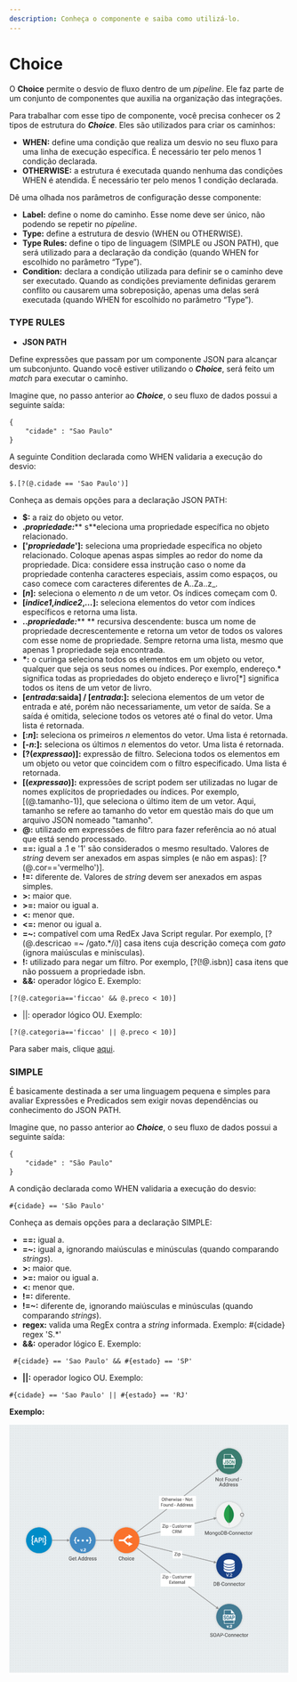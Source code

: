 ```yaml
---
description: Conheça o componente e saiba como utilizá-lo.
---
```


# Choice

O **Choice** permite o desvio de fluxo dentro de um _pipeline_. Ele faz parte de um conjunto de componentes que auxilia na organização das integrações.   &#x20;

Para trabalhar com esse tipo de componente, você precisa conhecer os 2 tipos de estrutura do _**Choice**_. Eles são utilizados para criar os caminhos:&#x20;

* **WHEN:** define uma condição que realiza um desvio no seu fluxo para uma linha de execução específica. É necessário ter pelo menos 1 condição declarada.&#x20;
* **OTHERWISE:** a estrutura é executada quando nenhuma das condições WHEN é atendida. É necessário ter pelo menos 1 condição declarada.&#x20;



Dê uma olhada nos parâmetros de configuração desse componente:

* **Label:** define o nome do caminho. Esse nome deve ser único, não podendo se repetir no _pipeline_.
* **Type:** define a estrutura de desvio (WHEN ou OTHERWISE).
* **Type Rules:** define o tipo de linguagem (SIMPLE ou JSON PATH), que será utilizado para a declaração da condição (quando WHEN for escolhido no parâmetro “Type”).
* **Condition:** declara a condição utilizada para definir se o caminho deve ser executado. Quando as condições previamente definidas gerarem conflito ou causarem uma sobreposição, apenas uma delas será executada (quando WHEN for escolhido no parâmetro “Type”).

&#x20;

### TYPE RULES <a href="#type-rules" id="type-rules"></a>

* **JSON PATH**

Define expressões que passam por um componente JSON para alcançar um subconjunto. Quando você estiver utilizando o _**Choice**_, será feito um _match_ para executar o caminho.\
&#x20;

Imagine que, no passo anterior ao _**Choice**_, o seu fluxo de dados possui a seguinte saída:

```
{
    "cidade" : "Sao Paulo"
}
```

&#x20;        &#x20;

A seguinte Condition declarada como WHEN validaria a execução do desvio:

```
$.[?(@.cidade == 'Sao Paulo')]
```

&#x20;            &#x20;

Conheça as demais opções para a declaração JSON PATH:

* **$:** a raiz do objeto ou vetor.
* **.**_**propriedade:**_** s**eleciona uma propriedade específica no objeto relacionado.
* **\['**_**propriedade**_**']:** seleciona uma propriedade específica no objeto relacionado. Coloque apenas aspas simples ao redor do nome da propriedade. Dica: considere essa instrução caso o nome da propriedade contenha caracteres especiais, assim como espaços, ou caso comece com caracteres diferentes de A..Za..z\_.
* **\[**_**n**_**]:** seleciona o elemento _n_ de um vetor. Os índices começam com 0.
* **\[**_**indice1**_**,**_**indice2**_**,**_**…**_**]:** seleciona elementos do vetor com índices específicos e retorna uma lista.
* **..**_**propriedade:**_** ** recursiva descendente: busca um nome de propriedade decrescentemente e retorna um vetor de todos os valores com esse nome de propriedade. Sempre retorna uma lista, mesmo que apenas 1 propriedade seja encontrada.
* **\*:** o curinga seleciona todos os elementos em um objeto ou vetor, qualquer que seja os seus nomes ou índices. Por exemplo, endereço.\* significa todas as propriedades do objeto endereço e livro\[\*] significa todos os itens de um vetor de livro.
* **\[**_**entrada**_**:saida] / \[**_**entrada**_**:]:** seleciona elementos de um vetor de entrada e até, porém não necessariamente, um vetor de saída. Se a saída é omitida, selecione todos os vetores até o final do vetor. Uma lista é retornada.
* **\[:**_**n**_**]:** seleciona os primeiros _n_ elementos do vetor. Uma lista é retornada.
* **\[**_**-n**_**:]:** seleciona os últimos _n_ elementos do vetor. Uma lista é retornada.
* **\[?(**_**expressao**_**)]:** expressão de filtro. Seleciona todos os elementos em um objeto ou vetor que coincidem com o filtro especificado. Uma lista é retornada.
* **\[(**_**expressao**_**)]:** expressões de script podem ser utilizadas no lugar de nomes explícitos de propriedades ou índices. Por exemplo, \[(@.tamanho-1)], que seleciona o último item de um vetor. Aqui, tamanho se refere ao tamanho do vetor em questão mais do que um arquivo JSON nomeado "tamanho".
* **@:** utilizado em expressões de filtro para fazer referência ao nó atual que está sendo processado.
* **==:** igual a .1 e '1' são considerados o mesmo resultado. Valores de _string_ devem ser anexados em aspas simples (e não em aspas): \[?(@.cor=='vermelho')].
* **!=:** diferente de. Valores de _string_ devem ser anexados em aspas simples.
* **>:** maior que.
* **>=:** maior ou igual a.
* **<:** menor que.
* **<=:** menor ou igual a.
* **=\~:** compatível com uma RedEx Java Script regular. Por exemplo, \[?(@.descricao =\~ /gato.\*/i)] casa itens cuja descrição começa com _gato_ (ignora maiúsculas e minísculas).&#x20;
* **!:** utilizado para negar um filtro. Por exemplo, \[?(!@.isbn)] casa itens que não possuem a propriedade isbn.&#x20;
* **&&:** operador lógico E. Exemplo:

```
[?(@.categoria=='ficcao' && @.preco < 10)]
```

&#x20;           &#x20;

* ||: operador lógico OU. Exemplo:

```
[?(@.categoria=='ficcao' || @.preco < 10)]
```

Para saber mais, clique [aqui](https://goessner.net/articles/JsonPath/).

&#x20;     &#x20;

### SIMPLE <a href="#simple" id="simple"></a>

É basicamente destinada a ser uma linguagem pequena e simples para avaliar Expressões e Predicados sem exigir novas dependências ou conhecimento do JSON PATH.\
&#x20;             &#x20;

Imagine que, no passo anterior ao _**Choice**_, o seu fluxo de dados possui a seguinte saída:

```
{
    "cidade" : "São Paulo"
}
```

&#x20;         &#x20;

&#x20;A condição declarada como WHEN validaria a execução do desvio:

```
#{cidade} == 'São Paulo'
```

&#x20;       &#x20;

Conheça as demais opções para a declaração SIMPLE:

* **==:** igual a.
* **=\~:** igual a, ignorando maiúsculas e minúsculas (quando comparando _strings_).
* **>:** maior que.
* **>=:** maior ou igual a.
* **<:** menor que.
* **!=:** diferente.
* **!=\~:** diferente de, ignorando maiúsculas e minúsculas (quando comparando _strings_).
* **regex:** valida uma RegEx contra a _string_ informada. Exemplo: #{cidade} regex 'S.\*'
* **&&:** operador lógico E. Exemplo:

```
 #{cidade} == 'Sao Paulo' && #{estado} == 'SP'
```

* **||:** operador logico OU. Exemplo:

```
#{cidade} == 'Sao Paulo' || #{estado} == 'RJ'
```

&#x20;                    &#x20;

&#x20;**Exemplo:**

![](../../.gitbook/assets/choice1.png)
